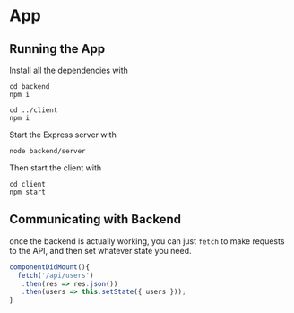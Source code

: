 # App

## Running the App

Install all the dependencies with
```
cd backend
npm i

cd ../client
npm i
```

Start the Express server with

`node backend/server`

Then start the client with

```
cd client
npm start
```


## Communicating with Backend

once the backend is actually working, you can just `fetch` to make requests to the API, and then set whatever state you need.

```javascript
componentDidMount(){
  fetch('/api/users')
   .then(res => res.json())
   .then(users => this.setState({ users }));
}
```
